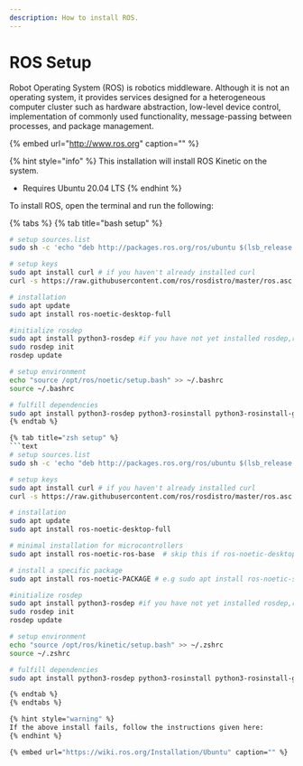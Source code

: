 ```yaml
---
description: How to install ROS.
---
```


# ROS Setup

Robot Operating System \(ROS\) is robotics middleware. Although it is not an operating system, it provides services designed for a heterogeneous computer cluster such as hardware abstraction, low-level device control, implementation of commonly used functionality, message-passing between processes, and package management.

{% embed url="http://www.ros.org" caption="" %}

{% hint style="info" %}
This installation will install ROS Kinetic on the system.

* Requires Ubuntu 20.04 LTS
{% endhint %}

To install ROS, open the terminal and run the following:

{% tabs %}
{% tab title="bash setup" %}
```bash
# setup sources.list
sudo sh -c 'echo "deb http://packages.ros.org/ros/ubuntu $(lsb_release -sc) main" > /etc/apt/sources.list.d/ros-latest.list'

# setup keys
sudo apt install curl # if you haven't already installed curl
curl -s https://raw.githubusercontent.com/ros/rosdistro/master/ros.asc | sudo apt-key add -

# installation
sudo apt update
sudo apt install ros-noetic-desktop-full

#initialize rosdep
sudo apt install python3-rosdep #if you have not yet installed rosdep,run this line otherwise skip
sudo rosdep init
rosdep update

# setup environment
echo "source /opt/ros/noetic/setup.bash" >> ~/.bashrc
source ~/.bashrc

# fulfill dependencies
sudo apt install python3-rosdep python3-rosinstall python3-rosinstall-generator python3-wstool build-essential  ```
{% endtab %}

{% tab title="zsh setup" %}
```text
# setup sources.list
sudo sh -c 'echo "deb http://packages.ros.org/ros/ubuntu $(lsb_release -sc) main" > /etc/apt/sources.list.d/ros-latest.list'

# setup keys
sudo apt install curl # if you haven't already installed curl
curl -s https://raw.githubusercontent.com/ros/rosdistro/master/ros.asc | sudo apt-key add -

# installation
sudo apt update
sudo apt install ros-noetic-desktop-full

# minimal installation for microcontrollers 
sudo apt install ros-noetic-ros-base  # skip this if ros-noetic-desktop version is being installed

# install a specific package
sudo apt install ros-noetic-PACKAGE # e.g sudo apt install ros-noetic-slam-gmapping

#initialize rosdep
sudo apt install python3-rosdep #if you have not yet installed rosdep,run this line otherwise skip
sudo rosdep init
rosdep update

# setup environment
echo "source /opt/ros/kinetic/setup.bash" >> ~/.zshrc
source ~/.zshrc

# fulfill dependencies
sudo apt install python3-rosdep python3-rosinstall python3-rosinstall-generator python3-wstool build-essential  ```

{% endtab %}
{% endtabs %}

{% hint style="warning" %}
If the above install fails, follow the instructions given here:
{% endhint %}

{% embed url="https://wiki.ros.org/Installation/Ubuntu​" caption="" %}

